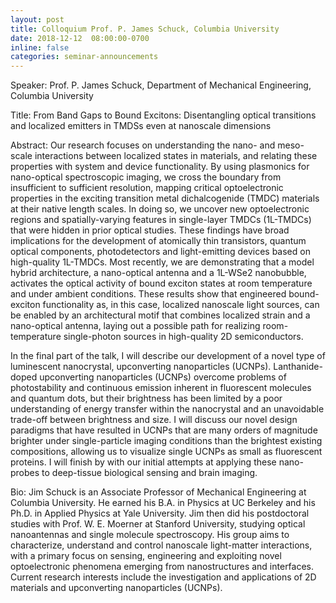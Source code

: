 ```yaml
---
layout: post
title: Colloquium Prof. P. James Schuck, Columbia University
date: 2018-12-12  08:00:00-0700
inline: false
categories: seminar-announcements
---
```


Speaker: Prof. P. James Schuck, Department of Mechanical Engineering, Columbia University


Title: From Band Gaps to Bound Excitons: Disentangling optical transitions and localized emitters in TMDSs even at nanoscale dimensions

Abstract:  Our research focuses on understanding the nano- and meso-scale interactions between localized states in materials, and relating these properties with system and device functionality. By using plasmonics for nano-optical spectroscopic imaging, we cross the boundary from insufficient to sufficient resolution, mapping critical optoelectronic properties in the exciting transition metal dichalcogenide (TMDC) materials at their native length scales. In doing so, we uncover new optoelectronic regions and spatially-varying features in single-layer TMDCs (1L-TMDCs) that were hidden in prior optical studies. These findings have broad implications for the development of  atomically thin transistors, quantum optical components, photodetectors and light-emitting devices based on high-quality 1L-TMDCs. Most recently, we are demonstrating that a model hybrid architecture, a nano-optical antenna and a 1L-WSe2 nanobubble, activates the optical activity of bound exciton states at room temperature and under ambient conditions. These results show that engineered bound-exciton functionality as, in this case, localized nanoscale light sources, can be enabled by an architectural motif that combines localized strain and a nano-optical antenna, laying out a possible path for realizing room-temperature single-photon sources in high-quality 2D semiconductors.

In the final part of the talk, I will describe our development of a novel type of luminescent nanocrystal, upconverting nanoparticles (UCNPs). Lanthanide-doped upconverting nanoparticles (UCNPs) overcome problems of photostability and continuous emission inherent in fluorescent molecules and quantum dots, but their brightness has been limited by a poor understanding of energy transfer within the nanocrystal and an unavoidable trade-off between brightness and size. I will discuss our novel design paradigms that have resulted in UCNPs that are many orders of magnitude brighter under single-particle imaging conditions than the brightest existing compositions, allowing us to visualize single UCNPs as small as fluorescent proteins. I will finish by with our initial attempts at applying these nano-probes to deep-tissue biological sensing and brain imaging.



Bio: Jim Schuck is an Associate Professor of Mechanical Engineering at Columbia University. He earned his B.A. in Physics at UC Berkeley and his Ph.D. in Applied Physics at Yale University. Jim then did his postdoctoral studies with Prof. W. E. Moerner at Stanford University, studying optical nanoantennas and single molecule spectroscopy. His group aims to characterize, understand and control nanoscale light-matter interactions, with a primary focus on sensing, engineering and exploiting novel optoelectronic phenomena emerging from nanostructures and interfaces. Current research interests include the investigation and applications of 2D materials and upconverting nanoparticles (UCNPs).




